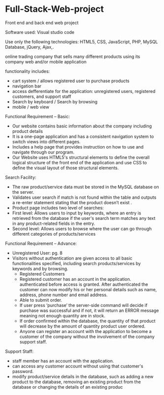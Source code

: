 # Full-Stack-Web-project
Front end and back end web project

Software used: Visual studio code

Use only the following technologies: HTML5, CSS, JavaScript, PHP, MySQL Database, jQuery, Ajax,.

online trading company that sells many different products using its company web and/or mobile application

functionality includes:

  - cart system / allows registered user to purchase products
  - navigation bar
  - access defferentiate for the application: unregistered users, registered customers, and support      staff
  -  Search by keyboard / Search by browsing
  -  mobile / web view

Functional Requirement – Basic:
  -  Our website contains basic information about the company including product details
  -  It is a one-page application and has a consistent navigation system to switch views into different pages.
  -  Includes a help page that provides instruction on how to use and navigate through our program.
  -  Our Website uses HTML5's structural elements to define the overall logical structure of the      front end of the application and use CSS to 
define the visual layout of those structural elements.

Search Facility:
  -  The raw product/service data must be stored in the MySQL database on the server.
  -  Validates user search if match is not found within the table and outputs a re-enter statement stating that the product doesn’t exist .
  -  Product page includes two level of searches:
  -  First level: Allows users to input by keywords, where an entry is retrieved from the database if the user's search term matches any 
text in any product-related fields in the entry.
  -  Second level: Allows users to browse where the user can go through different categories of products/services
 
Functional Requirement – Advance:
  -  Unregistered User:
pg. 8
- Visitors without authentication are given access to all basic functionalities specified, including search products/services by 
keywords and by browsing.
  -  Registered Customers
  -  Registered customer has an account in the application. authenticated before access is granted. After authenticated the customer 
can now modify his or her personal details such as name, address, phone number and email address.
  -  Able to submit order.
  -  If user press ‘purchase’ the server-side command will decide if purchase was successful and if not, it will return an ERROR 
message meaning not enough quantity are in stock.
  -  If order confirmed within the database, the quantity of that product will decrease by the amount of quantity product user ordered.
  -  Anyone can register an account with the application to become a customer of the company without the involvement of the 
company support staff.

Support Staff:
  -  staff member has an account with the application.
  -  can access any customer account without using that customer's password.
  -  modify product/service details in the database, such as adding a new product to the database, removing an existing product from 
the database or changing the details of an existing produc
